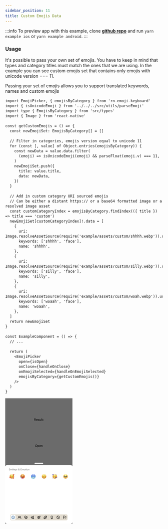 ```yaml
---
sidebar_position: 11
title: Custom Emojis Data
---
```


:::info
To preview app with this example, clone [**github repo**](https://github.com/TheWidlarzGroup/rn-emoji-keyboard.git) and run `yarn example ios` or `yarn example android`.
:::

### Usage

It's possible to pass your own set of emojis. You have to keep in mind that types and category titles must match the ones that we are using. In the example you can see custom emojis set that contains only emojis with unicode version === 11.

Passing your set of emojis allows you to support translated keywords, names and custom emojis

```tsx
import EmojiPicker, { emojisByCategory } from 'rn-emoji-keyboard'
import { isUnicodeEmoji } from '../../../src/utils/parseEmoji'
import type { EmojisByCategory } from 'src/types'
import { Image } from 'react-native'

const getCustomEmojis = () => {
  const newEmojiSet: EmojisByCategory[] = []

  // Filter in categories, emojis version equal to unicode 11
  for (const [, value] of Object.entries(emojisByCategory)) {
    const newData = value.data.filter(
      (emoji) => isUnicodeEmoji(emoji) && parseFloat(emoji.v) === 11,
    )
    newEmojiSet.push({
      title: value.title,
      data: newData,
    })
  }

  // Add in custom category URI sourced emojis
  // Can be either a distant https:// or a base64 formatted image or a resolved image asset
  const customCategoryIndex = emojisByCategory.findIndex(({ title }) => title === 'custom')
  newEmojiSet[customCategoryIndex]!.data = [
    {
      uri: Image.resolveAssetSource(require('example/assets/custom/shhhh.webp')).uri,
      keywords: ['shhhh', 'face'],
      name: 'shhhh',
    },
    {
      uri: Image.resolveAssetSource(require('example/assets/custom/silly.webp')).uri,
      keywords: ['silly', 'face'],
      name: 'silly',
    },
    {
      uri: Image.resolveAssetSource(require('example/assets/custom/woah.webp')).uri,
      keywords: ['woaah', 'face'],
      name: 'woaah',
    },
  ]
  return newEmojiSet
}

const ExampleComponent = () => {
  // ...

  return (
    <EmojiPicker
      open={isOpen}
      onClose={handleOnClose}
      onEmojiSelected={handleOnEmojiSelected}
      emojisByCategory={getCustomEmojis()}
    />
  )
}
```

![Preview](../../../assets/img/custom-emojis-data.png)
